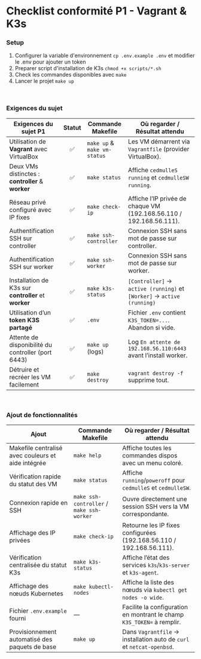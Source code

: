 # Checklist conformité P1 - Vagrant & K3s

### Setup

1. Configurer la variable d'environnement `cp .env.example .env` et modifier le .env pour ajouter un token
2. Preparer script d'installation de K3s `chmod +x scripts/*.sh`
3. Check les commandes disponibles avec `make`
4. Lancer le projet `make up`

<br>

### Exigences du sujet

| Exigences du sujet P1                                | Statut  | Commande Makefile               | Où regarder / Résultat attendu                                             |
| ---------------------------------------------------- | :-----: | ------------------------------- | -------------------------------------------------------------------------- |
| Utilisation de **Vagrant** avec VirtualBox           |    ✅   | `make up` & `make vm-status`    | Les VM démarrent via `Vagrantfile` (provider VirtualBox).                  |
| Deux VMs distinctes : **controller** & **worker**    |    ✅   | `make status`                   | Affiche `cedmulleS running` et `cedmulleSW running`.                       |
| Réseau privé configuré avec IP fixes                 |    ✅   | `make check-ip`                 | Affiche l’IP privée de chaque VM (192.168.56.110 / 192.168.56.111).        |
| Authentification SSH sur controller                  |    ✅   | `make ssh-controller`           | Connexion SSH sans mot de passe sur controller.                            |
| Authentification SSH sur worker                      |    ✅   | `make ssh-worker`               | Connexion SSH sans mot de passe sur worker.                                |
| Installation de K3s sur **controller** et **worker** |    ✅   | `make k3s-status`               | `[Controller]` → `active (running)` et `[Worker]` → `active (running)`     |
| Utilisation d’un **token K3S partagé**               |    ✅   | `.env`                          | Fichier `.env` contient `K3S_TOKEN=...`. Abandon si vide.                  |
| Attente de disponibilité du controller (port 6443)   |    ✅   | `make up` (logs)                | Log `En attente de 192.168.56.110:6443` avant l’install worker.            |
| Détruire et recréer les VM facilement                |    ✅   | `make destroy`                  | `vagrant destroy -f` supprime tout.                                        |

<br>

### Ajout de fonctionnalités

| Ajout                                              | Commande Makefile                         | Où regarder / Résultat attendu                                            |
| -------------------------------------------------- | ----------------------------------------- | ------------------------------------------------------------------------- |
| Makefile centralisé avec couleurs et aide intégrée | `make help`                               | Affiche toutes les commandes dispos avec un menu coloré.                  |
| Vérification rapide du statut des VM               | `make status`                             | Affiche `running`/`poweroff` pour `cedmulleS` et `cedmulleSW`.            |
| Connexion rapide en SSH                            | `make ssh-controller` / `make ssh-worker` | Ouvre directement une session SSH vers la VM correspondante.              |
| Affichage des IP privées                           | `make check-ip`                           | Retourne les IP fixes configurées (192.168.56.110 / 192.168.56.111).      |
| Vérification centralisée du statut K3s             | `make k3s-status`                         | Affiche l’état des services `k3s`/`k3s-server` et `k3s-agent`.            |
| Affichage des nœuds Kubernetes                     | `make kubectl-nodes`                      | Affiche la liste des nœuds via `kubectl get nodes -o wide`.               |
| Fichier `.env.example` fourni                      | —                                         | Facilite la configuration en montrant le champ `K3S_TOKEN=` à remplir.    |
| Provisionnement automatisé des paquets de base     | `make up`                                 | Dans `Vagrantfile` → installation auto de `curl` et `netcat-openbsd`.     |
